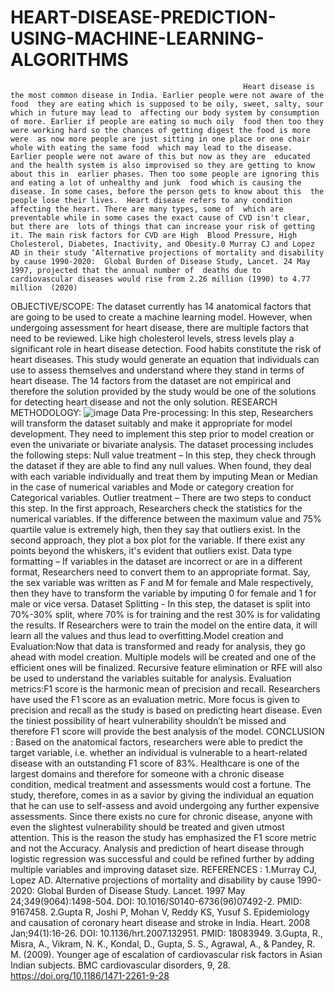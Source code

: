 # HEART-DISEASE-PREDICTION-USING-MACHINE-LEARNING-ALGORITHMS
                                                        Heart disease is the most common disease in India. Earlier people were not aware of the food  they are eating which is supposed to be oily, sweet, salty, sour which in future may lead to  affecting our body system by consumption of more. Earlier if people are eating so much oily  food then too they were working hard so the chances of getting digest the food is more were  as now more people are just sitting in one place or one chair whole with eating the same food  which may lead to the disease. Earlier people were not aware of this but now as they are  educated and the health system is also improvised so they are getting to know about this in  earlier phases. Then too some people are ignoring this and eating a lot of unhealthy and junk  food which is causing the disease. In some cases, before the person gets to know about this  the people lose their lives.  Heart disease refers to any condition affecting the heart. There are many types, some of  which are preventable while in some cases the exact cause of CVD isn't clear, but there are  lots of things that can increase your risk of getting it. The main risk factors for CVD are High  Blood Pressure, High Cholesterol, Diabetes, Inactivity, and Obesity.0 Murray CJ and Lopez  AD in their study ‘Alternative projections of mortality and disability by cause 1990-2020:  Global Burden of Disease Study, Lancet. 24 May 1997, projected that the annual number of  deaths due to cardiovascular diseases would rise from 2.26 million (1990) to 4.77 million  (2020)
OBJECTIVE/SCOPE:
                                                      The dataset currently has 14 anatomical factors that are going to be used to create a machine learning model. However, when undergoing assessment for heart disease, there are multiple factors that need to be reviewed. Like high cholesterol levels, stress levels play a significant role in heart disease detection. Food habits constitute the risk of heart diseases. This study would generate an equation that individuals can use to assess themselves and understand where they stand in terms of heart disease. The 14 factors from the dataset are not empirical and therefore the solution provided by the study would be one of the solutions for detecting 
heart disease and not the only solution.
RESEARCH METHODOLOGY:
![image](https://user-images.githubusercontent.com/103196322/163829626-f4bc622c-5d41-468e-9eed-194b41483153.png)
Data Pre-processing:
In this step, Researchers will transform the dataset suitably and make it appropriate for model development. They need to implement this step prior to model creation or even the univariate or bivariate analysis. The dataset processing includes the following steps:
Null value treatment – In this step, they check through the dataset if they are able to find any null values. When found, they deal with each variable individually and treat them by imputing Mean or Median in the case of numerical variables and Mode or category creation for Categorical variables.
Outlier treatment – There are two steps to conduct this step. In the first approach, Researchers check the statistics for the numerical variables. If the difference between the maximum value and 75% quartile value is extremely high, then they say that outliers exist. In the second approach, they plot a box plot for the variable. If there exist any points beyond the whiskers, it's evident that outliers exist.
Data type formatting – If variables in the dataset are incorrect or are in a different format, Researchers need to convert them to an appropriate format. Say, the sex variable was written as F and M for female and Male respectively, then they have to transform the variable by imputing 0 for female and 1 for male or vice versa.
Dataset Splitting - In this step, the dataset is split into 70%-30% split, where 70% is for training and the rest 30% is for validating the results. If Researchers were to train the model on the entire data, it will learn all the values and thus lead to overfitting.Model creation and Evaluation:Now that data is transformed and ready for analysis, they go ahead with model creation. Multiple models will be created and one of the efficient ones will be finalized. Recursive feature elimination or RFE will also be used to understand the variables suitable for analysis.
Evaluation metrics:F1 score is the harmonic mean of precision and recall. Researchers have used the F1 score as an evaluation metric. More focus is given to precision and recall as the study is based on predicting heart disease. Even the tiniest possibility of heart vulnerability shouldn’t be missed and therefore F1 score will provide the best analysis of the model.
CONCLUSION :
Based on the anatomical factors, researchers were able to predict the target variable, i.e. whether an individual is vulnerable to a heart-related disease with an outstanding F1 score of 83%. Healthcare is one of the largest domains and therefore for someone with a chronic disease condition, medical treatment and assessments would cost a fortune. The study, therefore, comes in as a savior by giving the individual an equation that he can use to self-assess and avoid undergoing any further expensive assessments. Since there exists no cure for chronic disease, anyone with even the slightest vulnerability should be treated and given utmost attention. This is the reason the study has emphasized the F1 score metric and not the Accuracy. Analysis and prediction of heart disease through logistic regression was successful 
and could be refined further by adding multiple variables and improving dataset size.
REFERENCES :
1.Murray CJ, Lopez AD. Alternative projections of mortality and disability by cause 1990-2020: Global Burden of Disease Study. Lancet. 1997 May 24;349(9064):1498-504. DOI: 10.1016/S0140-6736(96)07492-2. PMID: 9167458. 
2.Gupta R, Joshi P, Mohan V, Reddy KS, Yusuf S. Epidemiology and causation of coronary heart disease and stroke in India. Heart. 2008 Jan;94(1):16-26. 
DOI: 10.1136/hrt.2007.132951. PMID: 18083949.
3.Gupta, R., Misra, A., Vikram, N. K., Kondal, D., Gupta, S. S., Agrawal, A., & Pandey, R. M. (2009). Younger age of escalation of cardiovascular risk factors in Asian Indian subjects. BMC cardiovascular disorders, 9, 28. https://doi.org/10.1186/1471-2261-9-28



                                                        


